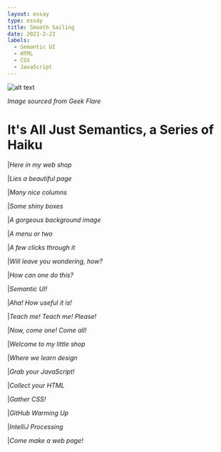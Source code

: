 ```yaml
---
layout: essay
type: essay
title: Smooth Sailing
date: 2021-2-22
labels:
  - Semantic UI
  - HTML
  - CSS
  - JavaScript
---
```


![alt text](https://geekflare.com/wp-content/uploads/2019/12/css-gif.gif)

*Image sourced from Geek Flare*

**It's All Just Semantics, a Series of Haiku**
==============================================
|*Here in my web shop*

|*Lies a beautiful page*

|*Many nice columns*

|*Some shiny boxes*

|*A gorgeous background image*

|*A menu or two*

|*A few clicks through it*

|*Will leave you wondering, how?*

|*How can one do this?*

|*Semantic UI!*

|*Aha! How useful it is!*

|*Teach me! Teach me! Please!*

|*Now, come one! Come all!*

|*Welcome to my little shop*

|*Where we learn design*

|*Grab your JavaScript!*

|*Collect your HTML*

|*Gather CSS!*

|*GitHub Warming Up*

|*IntelliJ Processing*

|*Come make a web page!*
